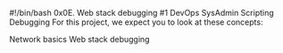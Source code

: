 #!/bin/bash
0x0E. Web stack debugging #1
DevOps
SysAdmin
Scripting
Debugging
For this project, we expect you to look at these concepts:

Network basics
Web stack debugging
